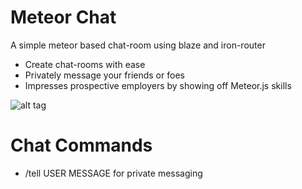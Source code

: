 # Meteor Chat #

A simple meteor based chat-room using blaze and iron-router

* Create chat-rooms with ease
* Privately message your friends or foes
* Impresses prospective employers by showing off Meteor.js skills

![alt tag](https://cloud.githubusercontent.com/assets/8499274/14197706/485c811a-f786-11e5-96a4-25199f50bdd1.png)

# Chat Commands #

* /tell USER MESSAGE for private messaging